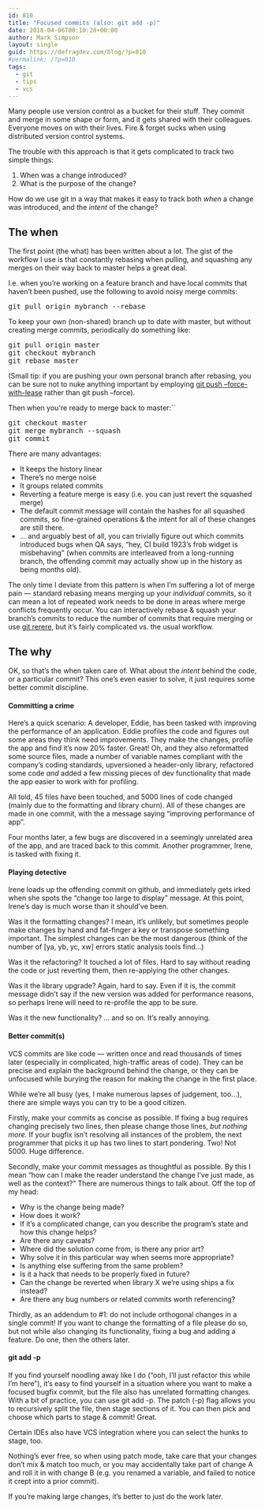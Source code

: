 ```yaml
---
id: 810
title: "Focused commits (also: git add -p)"
date: 2018-04-06T00:10:28+00:00
author: Mark Simpson
layout: single
guid: https://defragdev.com/blog/?p=810
#permalink: /?p=810
tags:
  - git
  - tips
  - vcs
---
```

Many people use version control as a bucket for their stuff. They commit and merge in some shape or form, and it gets shared with their colleagues. Everyone moves on with their lives. Fire & forget sucks when using distributed version control systems.

The trouble with this approach is that it gets complicated to track two simple things:

  1. When was a change introduced?
  2. What is the purpose of the change?

How do we use git in a way that makes it easy to track both _when_ a change was introduced, and the _intent_ of the change?<!--more-->

## The when

The first point (the what) has been written about a lot. The gist of the workflow I use is that constantly rebasing when pulling, and squashing any merges on their way back to master helps a great deal.

I.e. when you&#8217;re working on a feature branch and have local commits that haven&#8217;t been pushed, use the following to avoid noisy merge commits:

<pre class="">git pull origin mybranch --rebase</pre>

To keep your own (non-shared) branch up to date with master, but without creating merge commits, periodically do something like:

<pre class="">git pull origin master
git checkout mybranch
git rebase master</pre>

(Small tip: if you are pushing your own personal branch after rebasing, you can be sure not to nuke anything important by employing [git push &#8211;force-with-lease](https://developer.atlassian.com/blog/2015/04/force-with-lease/) rather than git push &#8211;force).

Then when you're ready to merge back to master:``

<pre class="">git checkout master
git merge mybranch --squash
git commit</pre>

There are many advantages:

  * It keeps the history linear
  * There&#8217;s no merge noise
  * It groups related commits
  * Reverting a feature merge is easy (i.e. you can just revert the squashed merge)
  * The default commit message will contain the hashes for all squashed commits, so fine-grained operations & the intent for all of these changes are still there.
  * &#8230; and arguably best of all, you can trivially figure out which commits introduced bugs when QA says, &#8220;hey, CI build 1923&#8217;s frob widget is misbehaving&#8221; (when commits are interleaved from a long-running branch, the offending commit may actually show up in the history as being months old).

The only time I deviate from this pattern is when I&#8217;m suffering a lot of merge pain &#8212; standard rebasing means merging up your _individual_ commits, so it can mean a lot of repeated work needs to be done in areas where merge conflicts frequently occur. You can interactively rebase & squash your branch&#8217;s commits to reduce the number of commits that require merging or use [git rerere](https://git-scm.com/docs/git-rerere), but it&#8217;s fairly complicated vs. the usual workflow.

## The why

OK, so that&#8217;s the when taken care of. What about the _intent_ behind the code, or a particular commit? This one&#8217;s even easier to solve, it just requires some better commit discipline.

#### Committing a crime

Here&#8217;s a quick scenario: A developer, Eddie, has been tasked with improving the performance of an application. Eddie profiles the code and figures out some areas they think need improvements. They make the changes, profile the app and find it&#8217;s now 20% faster. Great! Oh, and they also reformatted some source files, made a number of variable names compliant with the company&#8217;s coding standards, upversioned a header-only library, refactored some code _and_ added a few missing pieces of dev functionality that made the app easier to work with for profiling.

All told, 45 files have been touched, and 5000 lines of code changed (mainly due to the formatting and library churn). All of these changes are made in one commit, with the a message saying &#8220;improving performance of app&#8221;.

Four months later, a few bugs are discovered in a seemingly unrelated area of the app, and are traced back to this commit. Another programmer, Irene, is tasked with fixing it.

#### Playing detective

Irene loads up the offending commit on github, and immediately gets irked when she spots the &#8220;change too large to display&#8221; message. At this point, Irene&#8217;s day is much worse than it should&#8217;ve been.

Was it the formatting changes? I mean, it&#8217;s unlikely, but sometimes people make changes by hand and fat-finger a key or transpose something important. The simplest changes can be the most dangerous (think of the number of [ya, yb, yc, xw] errors static analysis tools find&#8230;)

Was it the refactoring? It touched a lot of files. Hard to say without reading the code or just reverting them, then re-applying the other changes.

Was it the library upgrade? Again, hard to say. Even if it is, the commit message didn&#8217;t say if the new version was added for performance reasons, so perhaps Irene will need to re-profile the app to be sure.

Was it the new functionality? &#8230; and so on. It&#8217;s really annoying.

#### Better commit(s)

VCS commits are like code &#8212; written once and read thousands of times later (especially in complicated, high-traffic areas of code). They can be precise and explain the background behind the change, or they can be unfocused while burying the reason for making the change in the first place.

While we&#8217;re all busy (yes, I make numerous lapses of judgement, too&#8230;), there are simple ways you can try to be a good citizen.

Firstly, make your commits as concise as possible. If fixing a bug requires changing precisely two lines, then please change those lines, _but nothing more._ If your bugfix isn&#8217;t resolving all instances of the problem, the next programmer that picks it up has two lines to start pondering. Two! Not 5000. Huge difference.

Secondly, make your commit messages as thoughtful as possible. By this I mean &#8220;how can I make the reader understand the change I&#8217;ve just made, as well as the context?&#8221; There are numerous things to talk about. Off the top of my head:

  * Why is the change being made?
  * How does it work?
  * If it&#8217;s a complicated change, can you describe the program&#8217;s state and how this change helps?
  * Are there any caveats?
  * Where did the solution come from, is there any prior art?
  * Why solve it in this particular way when <other way> seems more appropriate?
  * Is anything else suffering from the same problem?
  * Is it a hack that needs to be properly fixed in future?
  * Can the change be reverted when library X we&#8217;re using ships a fix instead?
  * Are there any bug numbers or related commits worth referencing?

Thirdly, as an addendum to #1: do not include orthogonal changes in a single commit! If you want to change the formatting of a file please do so, but not while also changing its functionality, fixing a bug and adding a feature. Do one, then the others later.

#### git add -p

If you find yourself noodling away like I do (&#8220;ooh, I&#8217;ll just refactor this while I&#8217;m here&#8221;), it&#8217;s easy to find yourself in a situation where you want to make a focused bugfix commit, but the file also has unrelated formatting changes. With a bit of practice, you can use git add -p. The patch (-p) flag allows you to recursively split the file, then stage sections of it. You can then pick and choose which parts to stage & commit! Great.

Certain IDEs also have VCS integration where you can select the hunks to stage, too.

Nothing&#8217;s ever free, so when using patch mode, take care that your changes don&#8217;t mix & match too much, or you may accidentally take part of change A and roll it in with change B (e.g. you renamed a variable, and failed to notice it crept into a prior commit).

If you&#8217;re making large changes, it&#8217;s better to just do the work later.

&nbsp;